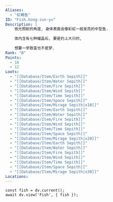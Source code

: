 ```yaml
---
Aliases:
  - "虹鳟鱼"
ID: "Fish.hong-zun-yu"
Description: |
    依光照射的角度, 身体表面会像彩虹一般发亮的中型鱼.
    
    体内含有七种耀晶石, 要是钓上大只的,
    
    想要一举致富也不是梦.
Rank: "B"
Points:
  - 10
  - 12
Loots:
  - "[[Database/Item/Earth Sepith]]"
  - "[[Database/Item/Water Sepith]]"
  - "[[Database/Item/Fire Sepith]]"
  - "[[Database/Item/Wind Sepith]]"
  - "[[Database/Item/Time Sepith]]"
  - "[[Database/Item/Space Sepith]]"
  - "[[Database/Item/Mirage Sepith|x10]]"
  - "[[Database/Item/Earth Sepith]]"
  - "[[Database/Item/Water Sepith]]"
  - "[[Database/Item/Fire Sepith]]"
  - "[[Database/Item/Wind Sepith]]"
  - "[[Database/Item/Time Sepith]]"
  - "[[Database/Item/Space Sepith]]"
  - "[[Database/Item/Mirage Sepith|x20]]"
  - "[[Database/Item/Earth Sepith]]"
  - "[[Database/Item/Water Sepith]]"
  - "[[Database/Item/Fire Sepith]]"
  - "[[Database/Item/Wind Sepith]]"
  - "[[Database/Item/Time Sepith]]"
  - "[[Database/Item/Space Sepith]]"
  - "[[Database/Item/Mirage Sepith|x30]]"
Locations:
---
```

```dataviewjs
const fish = dv.current();
await dv.view('Fish', { fish });
```